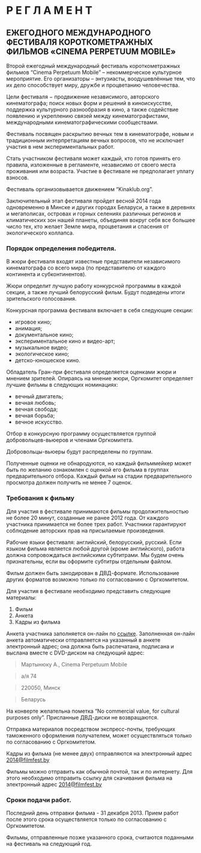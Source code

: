 Р Е Г Л А М Е Н Т 
===================
ЕЖЕГОДНОГО МЕЖДУНАРОДНОГО ФЕСТИВАЛЯ  КОРОТКОМЕТРАЖНЫХ ФИЛЬМОВ «CINEMA PERPETUUM MOBILE» 
---------------

Второй ежегодный международный фестиваль короткометражных фильмов “Cinema Perpetuum Mobile” – некоммерческое культурное мероприятие. Его организаторы – энтузиасты, воодушевлённые тем, что их дело способствует миру, дружбе и процветанию человечества. 

Цели фестиваля − продвижение независимого, авторского кинематографа; поиск новых форм и решений в киноискусстве, поддержка культурного разнообразия в кино, а также содействие появлению и укреплению связей между кинематографистами, международными кинематографическими сообществами.

Фестиваль посвящен раскрытию вечных тем в кинематографе, новым и традиционным интерпретациям вечных вопросов, что не исключает участия в нем экспериментальных работ.

Стать участником фестиваля может каждый, кто готов принять его правила, изложенные в регламенте, независимо от своего места проживания или возраста. Участие в фестивале не предполагает уплату взносов.

Фестиваль организовывается движением “Kinaklub.org”.

Заключительный этап фестиваля пройдет весной 2014 года одновременно в Минске и других городах Беларуси, а также в деревнях и мегаполисах, островах и горных селениях различных регионов и климатических зон нашей планеты, объединяя вокруг себя все большее число тех, кто желает Земле мира, процветания и спасения от экологического коллапса.

### Порядок определения победителя.

В жюри фестиваля входят известные представители независимого кинематографа со всего мира (по представителю от каждого континента и субконтинентов). 

Жюри определит лучшую работу конкурсной программы в каждой секции, а также лучший белорусский фильм. Будут подведены итоги зрительского голосования.

Конкурсная программа фестиваля включает в себя следующие секции:

* игровое кино;
* анимация;
* документальное кино; 
* экспериментальное кино и видео-арт; 
* музыкальное видео;
* экологическое кино;
* детско-юношеское кино.

Обладатель Гран-при фестиваля определяется оценками жюри и мнением зрителей.
Опираясь на мнение жюри, Оргкомитет определяет лучшие фильмы в следующих номинациях:

* вечный двигатель;
* вечная любовь;
* вечная свобода;
* вечная борьба;
* вечное искусство.

Отбор в конкурсную программу осуществляется группой добровольцев-вьюеров и членами Оргкомитета. 

Добровольцы-вьюеры будут распределены по группам. 

Полученные оценки не обнародуются, но каждый фильммейкер может быть по желанию ознакомлен с оценкой его фильма в группах предварительного отбора. 
Каждый фильм на стадии предварительного просмотра должен получить не менее 7 оценок.

### Требования к фильму

Для участия в фестивале принимаются фильмы продолжительностью не более 20 минут, созданные не ранее 2012 года. От каждого участника принимается не более трех работ. Участники  гарантируют соблюдение авторских прав на присылаемые произведения.

Рабочие языки фестиваля: английский, белорусский, русский. Если языком фильма является любой другой (кроме английского), работа должна сопровождаться английскими субтитрами. Мы будем очень признательны, если вы оформите субтитры отдельным файлом.

Фильм должен быть закодирован в ДВД-формате. Использование других форматов возможно только по согласованию с Оргкомитетом.

Для участия в фестивале необходимо представить следующие материалы:

1. Фильм 
2. Анкета
3. Кадры из фильма 

Анкета участника заполняется он-лайн по [ссылке]( http://filmfest.by/2014/submit/ ). Заполненная он-лайн анкета автоматически отправляется на указанный в анкете электронный адрес; она должна быть распечатана, подписана и выслана вместе с DVD-диском на следующий адрес:  

>Мартынюку А., Cinema Perpetuum Mobile

>a/я 74

>220050, Минск

>Беларусь

На конверте желательна пометка “No commercial value, for cultural purposes only”. Присланные ДВД-диски не возвращаются.

Отправка материалов посредством экспресс-почты, требующих таможенного оформления получателем, может осуществляться только по согласованию с Оргкомитетом.

Кадры из фильма (не менее двух) отправляются на электронный адрес 2014@filmfest.by

Фильмы можно отправить как обычной почтой, так и по интернету. Для этого необходимо отправить ссылку для скачивания фильма на электронный адрес 2014@filmfest.by 

### Сроки подачи работ.

Последний день отправки фильма - 31 декабря 2013. Прием работ после этого срока осуществляется только по согласованию с Оргкомитетом.

Фильмы, отправленные позже указанного срока, считаются поданными на фестиваль на следующий год.
